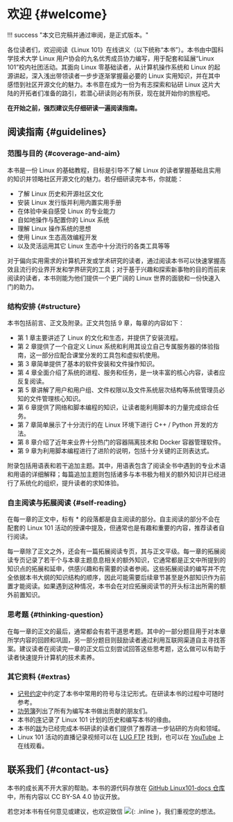 # 欢迎 {#welcome}

!!! success "本文已完稿并通过审阅，是正式版本。"

各位读者们，欢迎阅读《Linux 101》在线讲义（以下统称“本书”）。本书由中国科学技术大学 Linux 用户协会的九名优秀成员协力编写，用于配套和延展“Linux 101”校内社团活动。其面向 Linux 零基础读者，从计算机操作系统和 Linux 的起源讲起，深入浅出带领读者一步步逐渐掌握最必要的 Linux 实用知识，并在其中感悟到社区开源文化的魅力。本书意在成为一份为有志探索和钻研 Linux 这片大陆的开拓者们准备的路引，若潜心研读则必有所获，现在就开始你的旅程吧。

**在开始之前，强烈建议先仔细研读一遍阅读指南。**

## 阅读指南 {#guidelines}

### 范围与目的 {#coverage-and-aim}

本书是一份 Linux 的基础教程，目标是引导不了解 Linux 的读者掌握基础且实用的知识并领略社区开源文化的魅力。若仔细研读完本书，你就能：

* 了解 Linux 历史和开源社区文化
* 安装 Linux 发行版并利用内置实用手册
* 在体验中亲自感受 Linux 的专业能力
* 自如地操作与配置你的 Linux 系统
* 理解 Linux 操作系统的思想
* 使用 Linux 生态高效编程开发
* 以及灵活运用其它 Linux 生态中十分流行的各类工具等等

对于偏向实用需求的计算机开发或学术研究的读者，通过阅读本书可以快速掌握高效且流行的业界开发和学界研究的工具；对于基于兴趣和探索新事物的目的而前来阅读的读者，本书则能为他们提供一个更广阔的 Linux 世界的面貌和一份快速入门的助力。

### 结构安排 {#structure}

本书包括前言、正文及附录。正文共包括 9 章，每章的内容如下：

* 第 1 章主要讲述了 Linux 的文化和生态，并提供了安装流程。
* 第 2 章提供了一个自定义 Linux 系统和利用其设立自己专属服务器的体验指南，这一部分应配合课堂分发的工具包和虚拟机使用。
* 第 3 章简单提供了基本的软件安装和文件操作知识。
* 第 4 章全面介绍了系统的进程、服务和任务，是一块丰富的核心内容，读者应反复阅读。
* 第 5 章讲解了用户和用户组、文件权限以及文件系统层次结构等系统管理员必知的文件管理核心知识。
* 第 6 章提供了网络和脚本编程的知识，让读者能利用脚本的力量完成综合任务。
* 第 7 章简单展示了十分流行的在 Linux 环境下进行 C++ / Python 开发的方法。
* 第 8 章介绍了近年来业界十分热门的容器隔离技术和 Docker 容器管理软件。
* 第 9 章为利用脚本编程进行了进阶的说明，包括十分关键的正则表达式。

附录包括用语表和若干追加主题。其中，用语表包含了阅读全书中遇到的专业术语和用语的详细解释；每篇追加主题则包括诸多与本书极为相关的额外知识并已经进行了系统化的组织，提升读者的求知体验。

### 自主阅读与拓展阅读 {#self-reading}

在每一章的正文中，标有 \* 的段落都是自主阅读的部分。自主阅读的部分不会在配套的 Linux 101 活动的授课中提及，但通常也是有趣和重要的内容，推荐读者自行阅读。

每一章除了正文之外，还会有一篇拓展阅读专页，其与正文平级。每一章的拓展阅读专页记录了若干个与本章主题息息相关的额外知识，它通常都是正文中所提到的知识点的拓展和延申，供感兴趣和有需要的读者参阅。这些拓展阅读的编写并不完全依据本书大纲的知识结构的顺序，因此可能需要后续章节甚至是外部知识作为前置才能阅读。如果遇到这种情况，本书会在对应拓展阅读节的开头标注出所需的额外前置知识。

### 思考题 {#thinking-question}

在每一章的正文的最后，通常都会有若干道思考题。其中的一部分题目用于对本章所学内容的回顾和巩固，另一部分题目则鼓励读者通过利用互联网渠道自主寻找答案。建议读者在阅读完一章的正文后立刻尝试回答这些思考题，这么做可以有助于读者快速提升计算机的技术素养。

### 其它资料 {#extras}

* [记号约定](notations.md)中约定了本书中常用的符号与注记形式。在研读本书的过程中可随时参考。
* [功劳簿](credits.md)列出了所有为编写本书做出贡献的朋友们。
* 本书的[序](preface.md)记录了 Linux 101 计划的历史和编写本书的缘由。
* 本书的[跋](postface.md)为已经完成本书研读的读者们提供了推荐进一步钻研的方向和领域。
* Linux 101 活动的直播记录视频可以在 [LUG FTP](https://ftp.lug.ustc.edu.cn/101/videos) 找到，也可以在 [YouTube](https://www.youtube.com/playlist?list=PLkqsPhn1XtD2h_o5-lY3exDRXtKBiKwkk) 上在线观看。

## 联系我们 {#contact-us}

本书的成长离不开大家的帮助。本书的源代码存放在 [GitHub Linux101-docs 仓库](https://github.com/ustclug/Linux101-docs) 中，所有内容以 CC BY-SA 4.0 协议开放。

若您对本书有任何意见或建议，也欢迎致信 ![](https://lug.ustc.edu.cn/static/email.png){: .inline }，我们重视您的想法。
